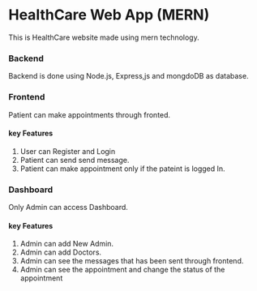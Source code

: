 # HealthCare Web App (MERN)
This is HealthCare website made using mern technology.


### Backend
Backend is done using Node.js, Express,js and mongdoDB as database.

### Frontend
Patient can make appointments through fronted.
#### key Features
1. User can Register and Login
2. Patient can send send message.
3. Patient can make appointment only if the pateint is logged In.

### Dashboard
Only Admin can access Dashboard.
#### key Features
1. Admin can add New Admin.
2. Admin can add Doctors.
3. Admin can see the messages that has been sent through frontend.
3. Admin can see the appointment and change the status of the appointment
